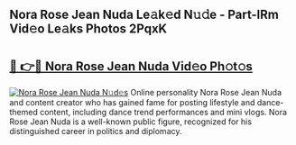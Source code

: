 ## Nora Rose Jean Nuda Le𝚊k𝚎d N𝚞𝚍e - Part-lRm Vid𝚎o Le𝚊ks Photos 2PqxK

# <h2><a href="http://fbftee.evod.top/?m=Nora+Rose+Jean+Nuda">🔗 👉🔴 Nora Rose Jean Nuda Vid𝚎o Ph𝚘t𝚘s</a></h2>

[![Nora Rose Jean Nuda N𝚞d𝚎s](https://i.imgur.com/8V9OHl7.gif)](http://fbftee.evod.top/?m=Nora+Rose+Jean+Nuda)
Online personality Nora Rose Jean Nuda and content creator who has gained fame for posting lifestyle and dance-themed content, including dance trend performances and mini vlogs. Nora Rose Jean Nuda is a well-known public figure, recognized for his distinguished career in politics and diplomacy. 
